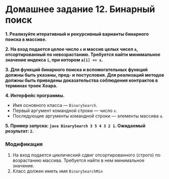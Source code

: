 # Домашнее задание 12. Бинарный поиск

**1. Реализуйте итеративный и рекурсивный варианты бинарного поиска в массиве.**

**2. На вход подается целое число `x` и массив целых чисел `a`, отсортированный по невозрастанию. Требуется найти минимальное значение индекса `i`, при котором `a[i] <= x`.**

**3. Для функций бинарного поиска и вспомогательных функций должны быть указаны, пред- и постусловия. Для реализаций методов должны быть приведены доказательства соблюдения контрактов в терминах троек Хоара.**

**4. Интерфейс программы.**

* Имя основного класса — `BinarySearch`.
* Первый аргумент командной строки — число `x`.
* Последующие аргументы командной строки — элементы массива `a`.

**5. Пример запуска: `java BinarySearch 3 5 4 3 2 1`. Ожидаемый результат: `2`.**

### Модификация

  1) На вход подается циклический сдвиг отсортированного (строго) по возрастанию массива. Требуется найти в нем минимальное значение.
  2) Класс должен иметь имя `BinarySearchMin`
